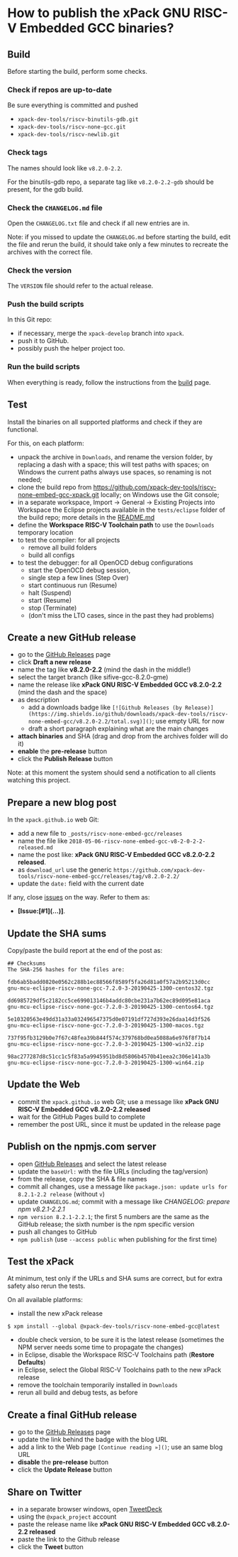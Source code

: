 # How to publish the xPack GNU RISC-V Embedded GCC binaries?

## Build

Before starting the build, perform some checks.

### Check if repos are up-to-date

Be sure everything is committed and pushed

- `xpack-dev-tools/riscv-binutils-gdb.git`
- `xpack-dev-tools/riscv-none-gcc.git`
- `xpack-dev-tools/riscv-newlib.git`

### Check tags

The names should look like `v8.2.0-2.2`.

For the binutils-gdb repo, a separate tag like `v8.2.0-2.2-gdb` should be 
present, for the gdb build.

### Check the `CHANGELOG.md` file

Open the `CHANGELOG.txt` file and check if 
all new entries are in.

Note: if you missed to update the `CHANGELOG.md` before starting the build, 
edit the file and rerun the build, it should take only a few minutes to 
recreate the archives with the correct file.

### Check the version

The `VERSION` file should refer to the actual release.

### Push the build scripts

In this Git repo:

- if necessary, merge the `xpack-develop` branch into `xpack`.
- push it to GitHub.
- possibly push the helper project too.

### Run the build scripts

When everything is ready, follow the instructions from the 
[build](https://github.com/xpack-dev-tools/riscv-none-embed-gcc-xpack/blob/xpack/README-BUILD.md) 
page.

## Test

Install the binaries on all supported platforms and check if they are 
functional.

For this, on each platform:

- unpack the archive in `Downloads`, and rename the version folder,
  by replacing a dash with a space; this will test paths with spaces;
  on Windows the current paths always use spaces, so renaming is not needed;
- clone the build repo from https://github.com/xpack-dev-tools/riscv-none-embed-gcc-xpack.git
  locally; on Windows use the Git console;
- in a separate workspace, Import -> General -> Existing Projects into Workspace
  the Eclipse projects available in the 
  `tests/eclipse` folder of the build repo; more details in the 
  [README.md](https://github.com/xpack-dev-tools/riscv-none-embed-gcc-xpack/blob/xpack/tests/eclipse/README.md)
- define the **Workspace RISC-V Toolchain path** to use the `Downloads` 
  temporary location
- to test the compiler: for all projects
  - remove all build folders 
  - build all configs
- to test the debugger: for all OpenOCD debug configurations
  - start the OpenOCD debug session, 
  - single step a few lines (Step Over)
  - start continuous run (Resume)
  - halt (Suspend)
  - start (Resume)
  - stop (Terminate)
  - (don't miss the LTO cases, since in the past they had problems)

## Create a new GitHub release

- go to the [GitHub Releases](https://github.com/xpack-dev-tools/riscv-none-embed-gcc/releases) page
- click **Draft a new release**
- name the tag like **v8.2.0-2.2** (mind the dash in the middle!)
- select the target branch (like sifive-gcc-8.2.0-gme)
- name the release like **xPack GNU RISC-V Embedded GCC v8.2.0-2.2** 
(mind the dash and the space)
- as description
  - add a downloads badge like `[![Github Releases (by Release)](https://img.shields.io/github/downloads/xpack-dev-tools/riscv-none-embed-gcc/v8.2.0-2.2/total.svg)]()`; use empty URL for now
  - draft a short paragraph explaining what are the main changes
- **attach binaries** and SHA (drag and drop from the archives folder will do it)
- **enable** the **pre-release** button
- click the **Publish Release** button

Note: at this moment the system should send a notification to all clients 
watching this project.


## Prepare a new blog post 

In the `xpack.github.io` web Git:

- add a new file to `_posts/riscv-none-embed-gcc/releases`
- name the file like `2018-05-06-riscv-none-embed-gcc-v8-2-0-2-2-released.md`
- name the post like: **xPack GNU RISC-V Embedded GCC v8.2.0-2.2 released**.
- as `download_url` use the generic `https://github.com/xpack-dev-tools/riscv-none-embed-gcc/releases/tag/v8.2.0-2.2/` 
- update the `date:` field with the current date

If any, close [issues](https://github.com/xpack-dev-tools/riscv-none-embed-gcc/issues) 
on the way. Refer to them as:

- **[Issue:\[#1\]\(...\)]**.

## Update the SHA sums

Copy/paste the build report at the end of the post as:

```console
## Checksums
The SHA-256 hashes for the files are:

fdb6ab5badd0820e0562c288b1ec88566f8589f5fa26d81a0f57a2b95213d0cc
gnu-mcu-eclipse-riscv-none-gcc-7.2.0-3-20190425-1300-centos32.tgz

dd6985729df5c2182cc5ce699013146b4addc80cbe231a7b62ec89d095e81aca
gnu-mcu-eclipse-riscv-none-gcc-7.2.0-3-20190425-1300-centos64.tgz

5e10320563e49dd31a33a032496547375d0e07191df727d393e26daa14d3f526
gnu-mcu-eclipse-riscv-none-gcc-7.2.0-3-20190425-1300-macos.tgz

737f95fb3129b0e7f67c48fea39b844f574c379768bd0ea5088a6e976f8f7b14
gnu-mcu-eclipse-riscv-none-gcc-7.2.0-3-20190425-1300-win32.zip

98ac277287d8c51cc1c5f83a5a9945951bd8d5806b4570b41eea2c306e141a3b
gnu-mcu-eclipse-riscv-none-gcc-7.2.0-3-20190425-1300-win64.zip
```

## Update the Web

- commit the `xpack.github.io` web Git; use a message 
  like **xPack GNU RISC-V Embedded GCC v8.2.0-2.2 released**
- wait for the GitHub Pages build to complete
- remember the post URL, since it must be updated in the release page

## Publish on the npmjs.com server

- open [GitHub Releases](https://github.com/xpack-dev-tools/riscv-none-embed-gcc-xpack/releases) 
  and select the latest release
- update the `baseUrl:` with the file URLs (including the tag/version)
- from the release, copy the SHA & file names
- commit all changes, use a message like `package.json: update urls for 8.2.1-2.2 release` (without `v`)
- update `CHANGELOG.md`; commit with a message like 
  _CHANGELOG: prepare npm v8.2.1-2.2.1_
- `npm version 8.2.1-2.2.1`; the first 5 numbers are the same as the 
  GitHub release; the sixth number is the npm specific version
- push all changes to GitHub
- `npm publish` (use `--access public` when publishing for the first time)


## Test the xPack

At minimum, test only if the URLs and SHA sums are correct, but for 
extra safety also rerun the tests.

On all available platforms:

- install the new xPack release

```console
$ xpm install --global @xpack-dev-tools/riscv-none-embed-gcc@latest
```

- double check version, to be sure it is the latest release (sometimes 
  the NPM server needs some time to propagate the changes)
- in Eclipse, disable the Workspace RISC-V Toolchains path (**Restore Defaults**)
- in Eclipse, select the Global RISC-V Toolchains path to the new xPack release
- remove the toolchain temporarily installed in `Downloads`
- rerun all build and debug tests, as before

## Create a final GitHub release

- go to the [GitHub Releases](https://github.com/xpack-dev-tools/riscv-none-embed-gcc/releases) page
- update the link behind the badge with the blog URL
- add a link to the Web page `[Continue reading »]()`; use an same blog URL
- **disable** the **pre-release** button
- click the **Update Release** button

## Share on Twitter

- in a separate browser windows, open [TweetDeck](https://tweetdeck.twitter.com/)
- using the `@xpack_project` account
- paste the release name like **xPack GNU RISC-V Embedded GCC v8.2.0-2.2 released**
- paste the link to the Github release
- click the **Tweet** button

